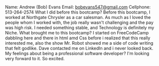 Name: Andrew (Bob) Evans
Email: bobevans547@gmail.com
Cellphone: 513-264-2574
What I did before this bootcamp? Before this bootcamp, I worked at Northgate Chrysler as a car salesman. As much as I loved the people whom I worked with, the job really wasn't challenging and the pay was high risk. I needed something stable, and Technology is definitely my Niche.
What brought me to this bootcamp? I started on FreeCodeCamp dabbling here and there in html amd Css before i realized that this really interested me, also the show Mr. Robot showed me a side of code writing that felt godlike. Dave contacted me on LinkedIn and i never looked back.
My feelings about being a professional software developer? I'm looking very forward to it. So excited.